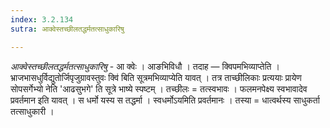 ```yaml
---
index: 3.2.134
sutra: आक्वेस्तच्छीलतद्धर्मतत्साधुकारिषु

---
```

_आक्वेस्तच्छीलतद्धर्मतत्साधुकारिषु_ - आ क्वेः । आङभिविधौ । तदाह —  क्विपमभिव्याप्तेति ।भ्राजभासधुर्विद्युतोर्जिपृजुग्रावस्तुवः क्वि॑ बिति सूत्रमभिव्याप्येति यावत् । तत्र ताच्छीलिकाः प्रत्ययाः प्रायेण सोपसर्गेभ्यो नेति 'आढसुभगे' ति सूत्रे भाष्ये स्पष्टम् । तच्छीलः = तत्स्वभावः । फलमनपेक्ष्य स्वभावादेव प्रवर्तमान इति यावत् । स धर्मो यस्य स तद्धर्मा । स्वधर्मोऽयमिति प्रवर्तमानः । तस्या = धात्वर्थस्य साधुकर्ता तत्साधुकारी ।